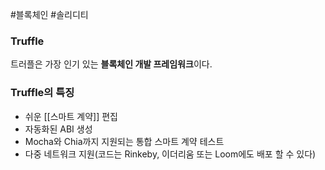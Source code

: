 ---
---

#블록체인 #솔리디티 

### Truffle
트러플은 가장 인기 있는 **블록체인 개발 프레임워크**이다.

### Truffle의 특징
+ 쉬운 [[스마트 계약]] 편집
+ 자동화된 ABI 생성
+ Mocha와 Chia까지 지원되는 통합 스마트 계약 테스트
+ 다중 네트워크 지원(코드는 Rinkeby, 이더리움 또는 Loom에도 배포 할 수 있다)